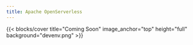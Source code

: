 ```yaml
---
title: Apache OpenServerless
---
```


{{< blocks/cover title="Coming Soon" image_anchor="top" height="full" background="devenv.png" >}}

